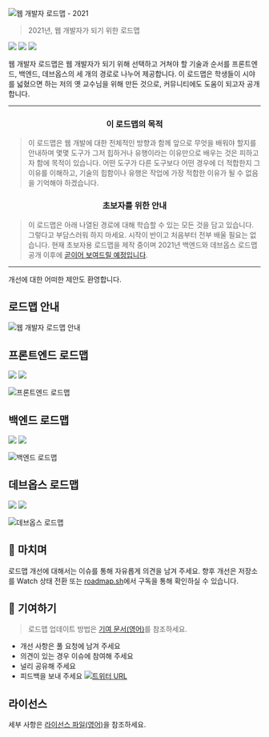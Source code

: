 ![웹 개발자 로드맵 - 2021](https://i.imgur.com/NNyc9QM.png)

> 2021년, 웹 개발자가 되기 위한 로드맵

[![](https://img.shields.io/badge/-%EB%A1%9C%EB%93%9C%EB%A7%B5%28%EC%98%81%EC%96%B4%29%20-0a0a0a.svg?style=flat&colorA=0a0a0a)](http://roadmap.sh)
[![](https://img.shields.io/badge/-%EA%B0%80%EC%9D%B4%EB%93%9C%28%EC%98%81%EC%96%B4%29-0a0a0a.svg?style=flat&colorA=0a0a0a)](http://roadmap.sh/guides)
[![](https://img.shields.io/badge/%E2%9D%A4-YouTube%20%EC%B1%84%EB%84%90%28%EC%98%81%EC%96%B4%29-0a0a0a.svg?style=flat&colorA=0a0a0a)](https://www.youtube.com/channel/UCA0H2KIWgWTwpTFjSxp0now?sub_confirmation=1)

웹 개발자 로드맵은 웹 개발자가 되기 위해 선택하고 거쳐야 할 기술과 순서를 프론트엔드, 백엔드, 데브옵스의 세 개의 경로로 나누어 제공합니다. 이 로드맵은 학생들이 시야를 넓혔으면 하는 저의 옛 교수님을 위해 만든 것으로, 커뮤니티에도 도움이 되고자 공개합니다.

---

<h3 align="center"><strong>이 로드맵의 목적</strong></h3>

> 이 로드맵은 웹 개발에 대한 전체적인 방향과 함께 앞으로 무엇을 배워야 할지를 안내하며 몇몇 도구가 그저 힙하거나 유행이라는 이유만으로 배우는 것은 피하고자 함에 목적이 있습니다. 어떤 도구가 다른 도구보다 어떤 경우에 더 적합한지 그 이유를 이해하고, 기술의 힙함이나 유행은 작업에 가장 적합한 이유가 될 수 없음을 기억해야 하겠습니다.

<h3 align="center"><strong>초보자를 위한 안내</strong></h3>

> 이 로드맵은 아래 나열된 경로에 대해 학습할 수 있는 모든 것을 담고 있습니다. 그렇다고 부담스러워 하지 마세요. 시작이 반이고 처음부터 전부 배울 필요는 없습니다. 현재 초보자용 로드맵을 제작 중이며 2021년 백엔드와 데브옵스 로드맵 공개 이후에 [곧이어 보여드릴 예정입니다](https://roadmap.sh).

---

개선에 대한 어떠한 제안도 환영합니다.

## 로드맵 안내

![웹 개발자 로드맵 안내](./img/intro.png)

## 프론트엔드 로드맵

[![](https://img.shields.io/badge/-%EC%9B%90%EB%B3%B8%28%EC%98%81%EC%96%B4%29%20-0a0a0a.svg?style=flat&colorA=0a0a0a)](../../README.md#frontend-roadmap) [![](https://img.shields.io/badge/-%EA%B3%B5%EC%9C%A0%ED%95%98%EA%B8%B0%28%EC%98%81%EC%96%B4%29%20-0a0a0a.svg?style=flat&colorA=0a0a0a)](https://roadmap.sh/frontend)

![프론트엔드 로드맵](./img/frontend.png)

## 백엔드 로드맵

[![](https://img.shields.io/badge/-%EC%9B%90%EB%B3%B8%28%EC%98%81%EC%96%B4%29%20-0a0a0a.svg?style=flat&colorA=0a0a0a)](../../README.md#back-end-roadmap) [![](https://img.shields.io/badge/-%EA%B3%B5%EC%9C%A0%ED%95%98%EA%B8%B0%28%EC%98%81%EC%96%B4%29%20-0a0a0a.svg?style=flat&colorA=0a0a0a)](https://roadmap.sh/backend)

![백엔드 로드맵](./img/backend.png)

## 데브옵스 로드맵

[![](https://img.shields.io/badge/-%EC%9B%90%EB%B3%B8%28%EC%98%81%EC%96%B4%29%20-0a0a0a.svg?style=flat&colorA=0a0a0a)](../../README.md#devops-roadmap) [![](https://img.shields.io/badge/-%EA%B3%B5%EC%9C%A0%ED%95%98%EA%B8%B0%28%EC%98%81%EC%96%B4%29%20-0a0a0a.svg?style=flat&colorA=0a0a0a)](https://roadmap.sh/devops)

![데브옵스 로드맵](./img/devops.png)

## 🚦 마치며

로드맵 개선에 대해서는 이슈를 통해 자유롭게 의견을 남겨 주세요. 향후 개선은 저장소를 Watch 상태 전환 또는 [roadmap.sh](http://roadmap.sh)에서 구독을 통해 확인하실 수 있습니다.

## 🙌 기여하기

> 로드맵 업데이트 방법은 [기여 문서(영어)](../../CONTRIBUTING.md)를 참조하세요.

- 개선 사항은 풀 요청에 남겨 주세요
- 의견이 있는 경우 이슈에 참여해 주세요
- 널리 공유해 주세요
- 피드백을 보내 주세요 [![트위터 URL](https://img.shields.io/twitter/url/https/twitter.com/kamranahmedse.svg?style=social&label=%40kamranahmedse%20%ED%8C%94%EB%A1%9C%EC%9A%B0%ED%95%98%EA%B8%B0)](https://twitter.com/kamranahmedse)

## 라이선스

세부 사항은 [라이선스 파일(영어)](../../LICENSE)을 참조하세요.

